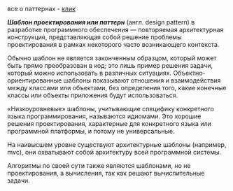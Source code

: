 все о паттернах - [клик](https://habr.com/ru/post/210288/)

<i><b>Шаблон проектирования или паттерн</i></b> (англ. design pattern) в разработке программного обеспечения — повторяемая архитектурная конструкция, представляющая собой решение проблемы проектирования в рамках некоторого часто возникающего контекста.

Обычно шаблон не является законченным образцом, который может быть прямо преобразован в код; это лишь пример решения задачи, который можно использовать в различных ситуациях. Объектно-ориентированные шаблоны показывают отношения и взаимодействия между классами или объектами, без определения того, какие конечные классы или объекты приложения будут использоваться.

«Низкоуровневые» шаблоны, учитывающие специфику конкретного языка программирования, называются идиомами. Это хорошие решения проектирования, характерные для конкретного языка или программной платформы, и потому не универсальные.

На наивысшем уровне существуют архитектурные шаблоны (например, mvc), они охватывают собой архитектуру всей программной системы.

Алгоритмы по своей сути также являются шаблонами, но не проектирования, а вычисления, так как решают вычислительные задачи.
